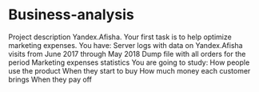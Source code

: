 # Business-analysis
Project description
Yandex.Afisha. Your first task is to help optimize marketing expenses.
You have:
Server logs with data on Yandex.Afisha visits from June 2017 through May 2018
Dump file with all orders for the period
Marketing expenses statistics
You are going to study:
How people use the product
When they start to buy
How much money each customer brings
When they pay off
